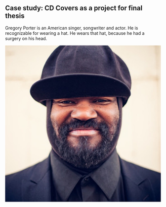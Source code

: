 ## Case study: CD Covers as a project for final thesis ##

Gregory Porter is an American singer, songwriter and actor. He is recognizable for wearing a hat. He wears that hat, because he had a surgery on his head.


![This is gregory](gregory-porter.jpg)
